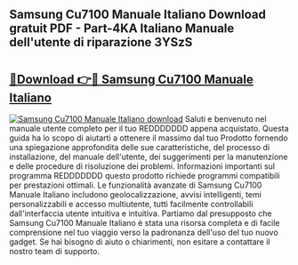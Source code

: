 ## Samsung Cu7100 Manuale Italiano Download gratuit PDF - Part-4KA Italiano Manuale dell'utente di riparazione 3YSzS

# <h2><a href="http://dfg5in.blite.top/?on=Samsung+Cu7100+Manuale+Italiano">🔗Download 👉🔴 Samsung Cu7100 Manuale Italiano</a></h2>

[![Samsung Cu7100 Manuale Italiano download](https://i.imgur.com/lujVjoI.png)](http://dfg5in.blite.top/?on=Samsung+Cu7100+Manuale+Italiano)
Saluti e benvenuto nel manuale utente completo per il tuo REDDDDDDD appena acquistato. Questa guida ha lo scopo di aiutarti a ottenere il massimo dal tuo Prodotto fornendo una spiegazione approfondita delle sue caratteristiche, del processo di installazione, del manuale dell'utente, dei suggerimenti per la manutenzione e delle procedure di risoluzione dei problemi. Informazioni importanti sul programma REDDDDDDD questo prodotto richiede programmi compatibili per prestazioni ottimali. Le funzionalità avanzate di Samsung Cu7100 Manuale Italiano includono geolocalizzazione, avvisi intelligenti, temi personalizzabili e accesso multiutente, tutti facilmente controllabili dall'interfaccia utente intuitiva e intuitiva. Partiamo dal presupposto che Samsung Cu7100 Manuale Italiano è stata una risorsa completa e di facile comprensione nel tuo viaggio verso la padronanza dell'uso del tuo nuovo gadget. Se hai bisogno di aiuto o chiarimenti, non esitare a contattare il nostro team di supporto.
